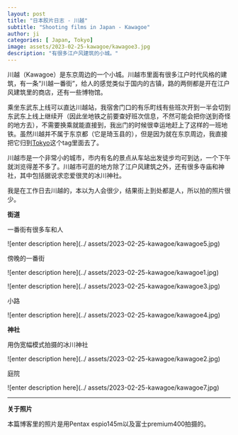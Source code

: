 ```yaml
---
layout: post
title: "日本胶片日志 - 川越"
subtitle: "Shooting films in Japan - Kawagoe"
author: ji
categories: [ Japan, Tokyo]
image: assets/2023-02-25-kawagoe/kawagoe3.jpg
description: "有很多江户风建筑的小城。"
---
```



川越（Kawagoe）是东京周边的一个小城。川越市里面有很多江户时代风格的建筑，有一条“川越一番街”，给人的感觉类似于国内的古镇，路的两侧都是开在江户风建筑里的商店，还有一些博物馆。

乘坐东武东上线可以直达川越站，我宿舍门口的有乐町线有些班次开到一半会切到东武东上线上继续开（因此坐地铁之前要查好班次信息，不然可能会把你送到奇怪的地方去），不需要换乘就能直接到，我出门的时候很幸运地赶上了这样的一班地铁。虽然川越并不属于东京都（它是琦玉县的），但是因为就在东京周边，我直接把它归到[Tokyo](https://photoji.github.io/categories#Tokyo)这个tag里面去了。

川越市是一个非常小的城市，市内有名的景点从车站出发徒步均可到达，一个下午就浏览得差不多了。川越市可逛的地方除了江户风建筑之外，还有很多寺庙和神社，其中包括据说求恋爱很灵的冰川神社。

我是在工作日去川越的，本以为人会很少，结果街上到处都是人，所以拍的照片很少。

**街道**

一番街有很多车和人

![enter description here](../ assets/2023-02-25-kawagoe/kawagoe5.jpg)

傍晚的一番街

![enter description here](../ assets/2023-02-25-kawagoe/kawagoe1.jpg)

![enter description here](../ assets/2023-02-25-kawagoe/kawagoe3.jpg)

小路

![enter description here](../ assets/2023-02-25-kawagoe/kawagoe4.jpg)



**神社**

用伪宽幅模式拍摄的冰川神社

![enter description here](../ assets/2023-02-25-kawagoe/kawagoe2.jpg)

庭院

![enter description here](../ assets/2023-02-25-kawagoe/kawagoe7.jpg)


---

**关于照片**

本篇博客里的照片是用Pentax espio145m以及富士premium400拍摄的。